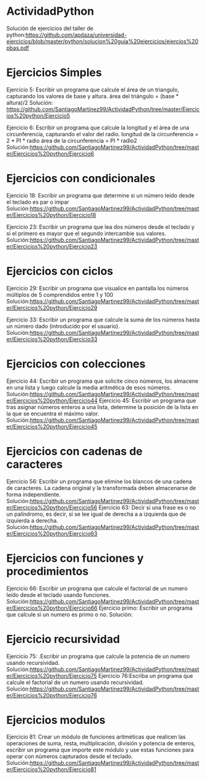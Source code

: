 # ActividadPython
Solución de ejercicios del taller de python:https://github.com/apdaza/universidad-ejercicios/blob/master/python/solucion%20guia%20ejercicios/ejercios%20pbas.pdf

# Ejercicios Simples 

Ejercicio 5: Escribir un programa que calcule el área de un triangulo, capturando los valores de base y altura.
área del triángulo = (base * altura)/2
Solución: https://github.com/SantiagoMartinez99/ActividadPython/tree/master/Ejercicios%20python/Ejercicio5

Ejercicio 6: Escribir un programa que calcule la longitud y el área de una  circunferencia, capturando el valor del radio. longitud de la circunferencia = 2 * PI * radio área de la circunferencia = PI * radio2
Solución:https://github.com/SantiagoMartinez99/ActividadPython/tree/master/Ejercicios%20python/Ejercicio6

# Ejercicios con condicionales 

Ejercicio 18: Escribir un programa que determine si un número leído desde el teclado es par o impar
Solución:https://github.com/SantiagoMartinez99/ActividadPython/tree/master/Ejercicios%20python/Ejercicio18

Ejercicio 23: Escribir un programa que lea dos números desde el teclado y si el primero es mayor que el segundo intercambie sus valores.
Solución:https://github.com/SantiagoMartinez99/ActividadPython/tree/master/Ejercicios%20python/Ejercicio23
# Ejercicios con ciclos

Ejercicio 29: Escribir un programa que visualice en pantalla los números múltiplos de 5 comprendidos entre 1 y 100
Solución:https://github.com/SantiagoMartinez99/ActividadPython/tree/master/Ejercicios%20python/Ejercicio29

Ejercicio 33: Escribir un programa que calcule la suma de los números hasta un número dado (introducido por el usuario).
Solución:https://github.com/SantiagoMartinez99/ActividadPython/tree/master/Ejercicios%20python/Ejercicio33

# Ejercicios con colecciones

Ejercicio 44: Escribir un programa que solicite cinco números, los almacene en una lista y luego calcule la media aritmética de esos números.
Solución:https://github.com/SantiagoMartinez99/ActividadPython/tree/master/Ejercicios%20python/Ejercicio44
Ejercicio 45: Escribir un programa que tras asignar números enteros a una lista, determine la posición de la lista en la que se encuentra el máximo valor. 
Solución:https://github.com/SantiagoMartinez99/ActividadPython/tree/master/Ejercicios%20python/Ejercicio45
# Ejercicios con cadenas de caracteres

Ejercicio 56: Escribir un programa que elimine los blancos de una cadena de caracteres. La cadena original y la transformada deben almacenarse de forma independiente.
Solución:https://github.com/SantiagoMartinez99/ActividadPython/tree/master/Ejercicios%20python/Ejercicio56
Ejercicio 63: Decir si una frase es o no un palíndromo, es decir, si se lee igual de derecha a a izquierda que de izquierda a derecha.
Solución:https://github.com/SantiagoMartinez99/ActividadPython/tree/master/Ejercicios%20python/Ejercicio63
# Ejercicios con funciones y procedimientos 

Ejercicio 66: Escribir un programa que calcule el factorial de un numero leído desde el teclado usando funciones.
Solución:https://github.com/SantiagoMartinez99/ActividadPython/tree/master/Ejercicios%20python/Ejercicio66
Ejercicio primo: Escribir un programa que calcule si un numero es primo o no.
Solución:
# Ejercicio recursividad
Ejercicio 75: .Escribir un programa que calcule la potencia de un numero usando recursividad.
Solución:https://github.com/SantiagoMartinez99/ActividadPython/tree/master/Ejercicios%20python/Ejercicio75
Ejercicio 76:Escriba un programa que calcule el factorial de un numero usando recursividad.
Solución:https://github.com/SantiagoMartinez99/ActividadPython/tree/master/Ejercicios%20python/Ejercicio76
# Ejercicios modulos 

Ejercicio 81: Crear un módulo de funciones aritméticas que realicen las operaciones de suma, resta, multiplicación, división y potencia de enteros, escribir un programa que importe este módulo y use estas funciones para operar con números capturados desde el teclado.
Solución:https://github.com/SantiagoMartinez99/ActividadPython/tree/master/Ejercicios%20python/Ejercicio81
